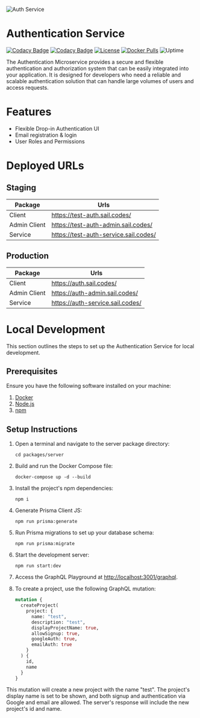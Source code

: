 ![Auth Service](https://user-images.githubusercontent.com/5147346/223544775-4fa42e90-e779-4181-bd57-f6360861df2b.jpeg)

# Authentication Service

[![Codacy Badge](https://app.codacy.com/project/badge/Grade/d098b06d9abd4f009bd748dbc44a1b29)](https://app.codacy.com/gh/hicsail/authentication-service/dashboard?utm_source=gh&utm_medium=referral&utm_content=&utm_campaign=Badge_grade)
[![Codacy Badge](https://app.codacy.com/project/badge/Coverage/d098b06d9abd4f009bd748dbc44a1b29)](https://app.codacy.com/gh/hicsail/authentication-service/dashboard?utm_source=gh&utm_medium=referral&utm_content=&utm_campaign=Badge_coverage)
[![License](https://img.shields.io/github/license/hicsail/authentication-service)](https://github.com/hicsail/authentication-service/blob/main/LICENSE)
[![Docker Pulls](https://img.shields.io/docker/pulls/hicsail/auth-server)](https://hub.docker.com/r/hicsail/auth-server)
![Uptime](https://img.shields.io/uptimerobot/ratio/7/m794541356-14a8c11ef199580eeed4f80b)


The Authentication Microservice provides a secure and flexible authentication and authorization system that can be easily integrated into your application. It is designed for developers who need a reliable and scalable authentication solution that can handle large volumes of users and access requests.

# Features

- Flexible Drop-in Authentication UI
- Email registration & login
- User Roles and Permissions

# Deployed URLs

## Staging

| Package      | Urls                                  |
|--------------|---------------------------------------|
| Client       | https://test-auth.sail.codes/         |
| Admin Client | https://test-auth-admin.sail.codes/   |
| Service      | https://test-auth-service.sail.codes/ |

## Production

| Package      | Urls                              |
|--------------|-----------------------------------|
| Client       | https://auth.sail.codes/          |
| Admin Client | https://auth-admin.sail.codes/    |
| Service      | https://auth-service.sail.codes/  |


# Local Development

This section outlines the steps to set up the Authentication Service for local development.

## Prerequisites

Ensure you have the following software installed on your machine:

1. [Docker](https://docs.docker.com/get-docker/)
2. [Node.js](https://nodejs.org/en/download/)
3. [npm](https://www.npmjs.com/get-npm)

## Setup Instructions

1. Open a terminal and navigate to the server package directory:

    ```
    cd packages/server
    ```

2. Build and run the Docker Compose file:

    ```
    docker-compose up -d --build
    ```

3. Install the project's npm dependencies:

    ```
    npm i
    ```

4. Generate Prisma Client JS:

    ```
    npm run prisma:generate
    ```

5. Run Prisma migrations to set up your database schema:

    ```
    npm run prisma:migrate
    ```

6. Start the development server:

    ```
    npm run start:dev
    ```

7. Access the GraphQL Playground at [http://localhost:3001/graphql](http://localhost:3001/graphql).

8. To create a project, use the following GraphQL mutation:

    ```graphql
    mutation {
      createProject(
        project: {
          name: "test",
          description: "test",
          displayProjectName: true,
          allowSignup: true,
          googleAuth: true,
          emailAuth: true
        }
      ) {
        id,
        name
      }
    }
    ```

This mutation will create a new project with the name "test". The project's display name is set to be shown, and both signup and authentication via Google and email are allowed. The server's response will include the new project's id and name.
